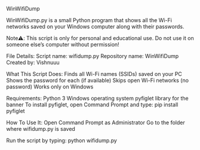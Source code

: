 WinWifiDump


WinWifiDump.py is a small Python program that shows all the Wi-Fi networks saved on your Windows computer along with their passwords.

Note⚠️: This script is only for personal and educational use. Do not use it on someone else’s computer without permission!


File Details:
Script name: wifidump.py
Repository name: WinWifiDump
Created by: Vishnuuu

What This Script Does:
Finds all Wi-Fi names (SSIDs) saved on your PC
Shows the password for each (if available)
Skips open Wi-Fi networks (no password)
Works only on Windows


Requirements:
Python 3
Windows operating system
pyfiglet library for the banner
To install pyfiglet, open Command Prompt and type:
pip install pyfiglet


How To Use It:
Open Command Prompt as Administrator
Go to the folder where wifidump.py is saved

Run the script by typing:
python wifidump.py